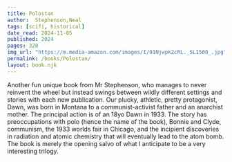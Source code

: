 ```yaml
---
title: Polostan
author:  Stephenson,Neal
tags: [scifi, historical]
date_read: 2024-11-05
published: 2024
pages: 320
img_url: "https://m.media-amazon.com/images/I/91Njwpk2cRL._SL1500_.jpg"
permalink: /books/Polostan/
layout: book.njk
---
```

Another fun unique book from Mr Stephenson, who manages to never reinvent the wheel but instead swings between wildly different settings and stories with each new publication. Our plucky, athletic, pretty protagonist, Dawn, was born in Montana to a communist-activist father and an anarchist mother. The principal action is of an 18yo Dawn in 1933. The story has preoccupations with polo (hence the name of the book), Bonnie and Clyde, communism, the 1933 worlds fair in Chicago, and the incipient discoveries in radiation and atomic chemistry that will eventually lead to the atom bomb. The book is merely the opening salvo of what I anticipate to be a very interesting trilogy.
